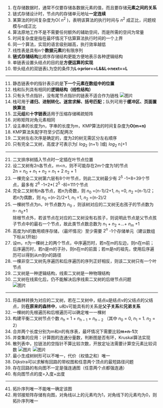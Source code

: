 1. 在存储数据时，通常不仅要存储各数据元素的值，而且要存储**元素之间的关系**
2. 链式存储设计时，节点内的存储单元地址**一定连续**
3. 某算法的时间复杂度为O( $n^{2}$ )，表明该算法的执行时间与 $n^{2}$ 成正比，问题规模与n成正比
4. 算法原地工作不是不需要任何额外的辅助空间，而是所需的空间为常量
5. 时间复杂度是指在最坏情况下估算算法执行时间的一个上界
6. 同一个算法，实现的语言级别越高，执行效率越低
7. 线性表是具有n个**数据元素**的有限序列
8. **链式存储结构**比顺序存储结构更能方便地表示各种逻辑结构
9. 单链表设置头结点的目的是**方便运算的实现**
10. 带头结点的双链表L为空的条件为**L->prior==L&&L->next==L**
***
11. 静态链表中的指针表示的是**下一个元素在数组中的位置**
12. 栈和队列具有相同的**逻辑结构（线性结构）**
13. 只有头节点指针，没有尾节点指针的链表不适合作为链栈
![图片](https://user-images.githubusercontent.com/89347557/200107416-368b3e94-1056-4c40-8508-1f1fbca4e2b7.png)
14. 栈可用于**递归、进制转化、迷宫求解、括号匹配**；队列可用于**缓冲区、页面置换算法**
15. **三元组**和**十字链表**适用于压缩存储稀疏矩阵
16. 对称矩阵对角元素相同
17. 设主串的长度为n，字串的长度为m，KMP算法的时间复杂度为**O(m+n)**
18. KMP算法失配字符至少匹配两次
19. 二叉树左右次序是确定的，度为2的树无需区分左右顺序
20. 只有完全二叉树，高度才可表示为⌈ $log_2$ (n+1) ⌉或⌊ $log_2$ n⌋+1
***
21. 二叉排序树插入节点时一定插在叶节点位置
22. 设二叉树有2n各节点，m<n，则不可能存在2m个度为1的节点  
    2n = $n_0$ + $n_1$ + $n_2$ = $n_1$ + 2 $n_2$ + 1
23. 一棵完全二叉树第六层有8个叶节点，则此二叉树最少有 $2^5$ -1+8=39个节点，最多有 $2^6$ -1+2*( $2^5$ -8)=111个节点
24. 完全二叉树有n各节点，若n为奇数，则 $n_0$ =(n-1)/2+1, $n_1$ =0, $n_2$ =(n-1)/2；若n为偶数，则 $n_0$ =(n-2)/2+1, $n_1$ =1, $n_2$ =(n-2)/2
25. 一棵树节点为n，叶节点数为 $n_0$ ，则该树对应的二叉树无右孩子的节点数为 n- $n_0$+1  
    除根节点外，若该节点在对应的二叉树没有右孩子，则说明此节点是父节点孩子节点中的最右一个节点，故此类节点数总数为 $n_1$ + $n_2$ +...+ $n_m$ +1 
26. 高度为h的数用顺序存储，（最坏情况）至少需要 $2^n$ -1个存储单元（建议数组下标从1开始）
27. 设m，n为一棵树上的两个节点，中序遍历时，若n在m的左边，则n在m前；后序遍历时，若n是m的子孙，则n在m的前面；若m是n的祖先，使用后序遍历可以得到从m到n的路径
28. 一棵非空二叉树先序遍历和后序遍历的序列正好相反，则该二叉树只有一个叶节点
29. 二叉树是一种逻辑结构，线索二叉树是一种物理结构
30. 二叉树在线索化后，仍不能解决后序线索二叉树的后继节点问题  
![图片](https://user-images.githubusercontent.com/89347557/200343589-72bff854-59d5-42f4-9a90-5094f9b50da2.png)
***
31. 将森林转换为对应的二叉树，若在二叉树中，结点u是结点v的父结点的父结点，则**在原来的森林中**，u和v可能具有的关系是**父子关系**和**兄弟关系**
32. 一棵树的先根遍历和后根遍历可以确定唯一一棵树
33. 构建平衡二叉树节点个数 $n_h$ = 1 + $n_{h-1}$ + $n_{h-2}$ （其中 $n_0$ = 0, $n_1$ = 1. $n_2$ = 2）
34. 合并两个长度分别为m和n的有序表，最坏情况下需要比较**m+n-1**次
35. 并查集的应用：计算图的连通分量数，判断图是否有环，Kruskal算法实现
36. 散列表中，拉链法的空指针不算比较次数，开放定址法需要计算空元素比较词数
![图片](https://user-images.githubusercontent.com/89347557/205226666-9ffd6a13-0bc5-41e2-90a7-35e7f2e4768a.png)
![图片](https://user-images.githubusercontent.com/89347557/205226826-1dc1b3a6-573e-48dd-9ed5-27ffaeae99ea.png)
37. 最小生成树树形可以不唯一，代价（权值之和）唯一
38. Dijkstra可以求解有回路的带权图和任意两个顶点的最短路径问题
39. 存在回路的有向图不一定是强连通图（任意两个点都强连通）
40. 有向图节点的度=入度+出度
***
41. 拓扑序列唯一不能唯一确定该图
42. 用邻接矩阵存储有向图，对角线以上的元素均为1，对角线下的元素均为0，则拓扑序列唯一
